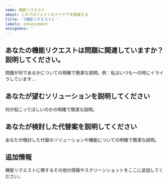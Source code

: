 ```yaml
---
name: 機能リクエスト
about: このプロジェクトのアイデアを提案する
title: '[機能リクエスト] '
labels: enhancement
assignees: ''
---
```


## あなたの機能リクエストは問題に関連していますか？説明してください。
問題が何であるかについての明確で簡潔な説明。例：私はいつも〜の時にイライラしています...

## あなたが望むソリューションを説明してください
何が起こってほしいのかの明確で簡潔な説明。

## あなたが検討した代替案を説明してください
あなたが検討した代替のソリューションや機能についての明確で簡潔な説明。

## 追加情報
機能リクエストに関するその他の情報やスクリーンショットをここに追加してください。